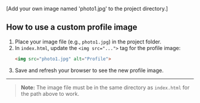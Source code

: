 [Add your own image named 'photo1.jpg' to the project directory.]

## How to use a custom profile image

1. Place your image file (e.g., `photo1.jpg`) in the project folder.
2. In `index.html`, update the `<img src="...">` tag for the profile image:
   ```html
   <img src="photo1.jpg" alt="Profile">
   ```
3. Save and refresh your browser to see the new profile image.

---

> **Note:** The image file must be in the same directory as `index.html` for the path above to work.
